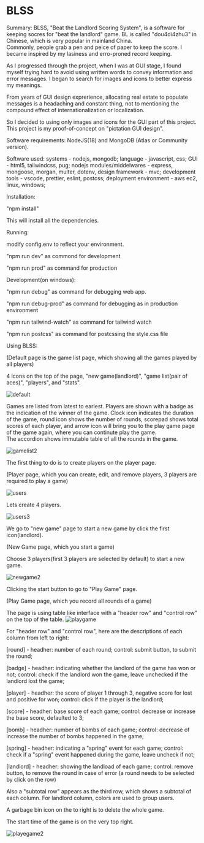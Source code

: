 # BLSS

Summary:
BLSS, "Beat the Landlord Scoring System", is a software for keeping socres for "beat the landlord" game. BL is called "dou4di4zhu3" in Chinese, which is very popular in mainland China.  
Commonly, people grab a pen and peice of paper to keep the score. I became inspired by my lasiness and erro-proned record keeping.

As I progressed through the project, when I was at GUI stage, I found myself trying hard to avoid using written words to convey information and error messages. I began to search for images and icons to better express my meanings.

From years of GUI design exprerience, allocating real estate to populate messages is a headaching and constant thing, not to mentioning the compound effect of internationalization or localization.

So I decided to using only images and icons for the GUI part of this project. This project is my proof-of-concept on "pictation GUI design".

Software requirements:
NodeJS(18) and MongoDB (Atlas or Community version).

Software used:
systems - nodejs, mongodb;
language - javascript, css;
GUI - html5, tailwindcss, pug;
nodejs modules/middelwares - express, mongoose, morgan, multer, dotenv,
design framework - mvc;
development tools - vscode, prettier, eslint, postcss;
deployment environment - aws ec2, linux, windows;

Installation:

"npm install"

This will install all the dependencies.


Running:

modify config.env to reflect your environment.

"npm run dev" as commond for development

"npm run prod" as command for production


Development(on windows):

"npm run debug" as command for debugging web app.

"npm run debug-prod" as command for debugging as in production environment

"npm run tailwind-watch" as command for tailwind watch

"npm run postcss" as command for postcssing the style.css file


Using BLSS:

(Default page is the game list page, which showing all the games played by all players)

4 icons on the top of the page, "new game(landlord)", "game list(pair of aces)", "players", and "stats".  

![default](https://github.com/franxxu/blss/assets/109082755/8b513e23-259e-4fb9-8521-6a4eb8c5579e)


Games are listed from latest to earlest.  Players are shown with a badge as the indication of the winner of the game.  Clock icon indicates the duration of the game, round icon shows the number of rounds, scorepad shows total scores of each player, and arrow icon will bring you to the play game page of the game again, where you can continute play the game.  
The accordion shows immutable table of all the rounds in the game.

![gamelist2](https://github.com/franxxu/blss/assets/109082755/c912515a-e89a-4964-aadb-ea691ade052f)



The first thing to do is to create players on the player page.



(Player page, which you can create, edit, and remove players, 3 players are required to play a game)

![users](https://github.com/franxxu/blss/assets/109082755/710b5ed0-6d9c-4ef7-ab92-fe7c50226519)

Lets create 4 players.

![users3](https://github.com/franxxu/blss/assets/109082755/5e797153-112d-4949-85c3-178e22c4dbf1)



We go to "new game" page to start a new game by click the first icon(landlord).

(New Game page, which you start a game)

Choose 3 players(first 3 players are selected by default) to start a new game.

![newgame2](https://github.com/franxxu/blss/assets/109082755/edca94ac-8e74-459e-aea2-f329c41c04a5)



Clicking the start button to go to "Play Game" page.

(Play Game page, which you record all rounds of a game)

The page is using table like interface with a "header row" and "control row" on the top of the table.
![playgame](https://github.com/franxxu/blss/assets/109082755/09614a16-7146-4174-b842-b101074263b7)

For "header row" and "control row", here are the descriptions of each column from left to right:

[round] - headher: number of each round;  control: submit button, to submit the round;

[badge] - headher: indicating whether the landlord of the game has won or not;  control: check if the landlord won the game, leave unchecked if the landlord lost the game;

[player] - headher: the score of player 1 through 3, negative score for lost and positive for won;  control: click if the player is the landlord;

[score]  - headher: base score of each game;  control: decrease or increase the base score, defaulted to 3;

[bomb]   - headher: number of bombs of each game;  control: decrease of increase the number of bombs happened in the game;

[spring] - headher: indicating a "spring" event for each game;  control: check if a "spring" event happened during the game, leave uncheck if not;

[landlord] - headher: showing the landload of each game;  control: remove button, to remove the round in case of error (a round needs to be selected by click on the row)

Also a "subtotal row" appears as the third row, which shows a subtotal of each column.  For landlord column, colors are used to group users.

A garbage bin icon on the to right is to delete the whole game.

The start time of the game is on the very top right.

![playegame2](https://github.com/franxxu/blss/assets/109082755/59f8eae2-63d8-4770-9ea2-2f11d6b04e47)





